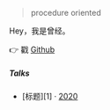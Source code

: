 > procedure oriented

Hey，我是曾经。


👉 戳 [Github](http://github.com/fyflzjz)


##### Talks

- [标题][1] · [2020](https://google.com)

[6]: https://baidu.com 
